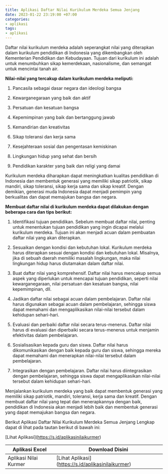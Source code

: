 ```yaml
---
title: Aplikasi Daftar Nilai Kurikulum Merdeka Semua Jenjang
date: 2023-01-22 23:19:00 +07:00
categories:
- aplikasi
tags:
- aplikasi
---
```


Daftar nilai kurikulum merdeka adalah seperangkat nilai yang diterapkan dalam kurikulum pendidikan di Indonesia yang dikembangkan oleh Kementerian Pendidikan dan Kebudayaan. Tujuan dari kurikulum ini adalah untuk menumbuhkan sikap kemerdekaan, nasionalisme, dan semangat untuk mencintai tanah air.

**Nilai-nilai yang tercakup dalam kurikulum merdeka meliputi:**

1. Pancasila sebagai dasar negara dan ideologi bangsa

2. Kewarganegaraan yang baik dan aktif

3. Persatuan dan kesatuan bangsa

4. Kepemimpinan yang baik dan bertanggung jawab

5. Kemandirian dan kreativitas

6. Sikap toleransi dan kerja sama

7. Kesejahteraan sosial dan pengentasan kemiskinan

8. Lingkungan hidup yang sehat dan bersih

9. Pendidikan karakter yang baik dan religi yang damai

Kurikulum merdeka diharapkan dapat meningkatkan kualitas pendidikan di Indonesia dan membentuk generasi yang memiliki sikap patriotik, sikap mandiri, sikap toleransi, sikap kerja sama dan sikap kreatif. Dengan demikian, generasi muda Indonesia dapat menjadi pemimpin yang berkualitas dan dapat memajukan bangsa dan negara.

**Membuat daftar nilai di kurikulum merdeka dapat dilakukan dengan beberapa cara dan tips berikut:**

1. Identifikasi tujuan pendidikan. Sebelum membuat daftar nilai, penting untuk menentukan tujuan pendidikan yang ingin dicapai melalui kurikulum merdeka. Tujuan ini akan menjadi acuan dalam pembuatan daftar nilai yang akan diterapkan.

2. Sesuaikan dengan kondisi dan kebutuhan lokal. Kurikulum merdeka harus diterapkan sesuai dengan kondisi dan kebutuhan lokal. Misalnya, jika di sebuah daerah memiliki masalah lingkungan, maka nilai lingkungan hidup harus diutamakan dalam daftar nilai.

3. Buat daftar nilai yang komprehensif. Daftar nilai harus mencakup semua aspek yang diperlukan untuk mencapai tujuan pendidikan, seperti nilai kewarganegaraan, nilai persatuan dan kesatuan bangsa, nilai kepemimpinan, dll.

4. Jadikan daftar nilai sebagai acuan dalam pembelajaran. Daftar nilai harus digunakan sebagai acuan dalam pembelajaran, sehingga siswa dapat memahami dan mengaplikasikan nilai-nilai tersebut dalam kehidupan sehari-hari.

5. Evaluasi dan perbaiki daftar nilai secara terus-menerus. Daftar nilai harus di evaluasi dan diperbaiki secara terus-menerus untuk menjamin efektivitas dalam pembelajaran.

6. Sosialisasikan kepada guru dan siswa. Daftar nilai harus dikomunikasikan dengan baik kepada guru dan siswa, sehingga mereka dapat memahami dan menerapkan nilai-nilai tersebut dalam pembelajaran.

7. Integrasikan dengan pembelajaran. Daftar nilai harus diintegrasikan dengan pembelajaran, sehingga siswa dapat mengaplikasikan nilai-nilai tersebut dalam kehidupan sehari-hari.

Menjalankan kurikulum merdeka yang baik dapat membentuk generasi yang memiliki sikap patriotik, mandiri, toleransi, kerja sama dan kreatif. Dengan membuat daftar nilai yang tepat dan menerapkannya dengan baik, pendidikan di Indonesia akan menjadi lebih baik dan membentuk generasi yang dapat memajukan bangsa dan negara.

Berikut Aplikasi Daftar Nilai Kurikulum Merdeka Semua Jenjang Lengkap dapat di lihat pada tautan berikut di bawah ini:

 \[Lihat Aplikasi\](https://s.id/aplikasinilaikurmer)

| Aplikasi Excel | Download Disini | 
| --------------------- | --------------------- | 
| Aplikasi Nilai Kurmer | \[Lihat Aplikasi\](https://s.id/aplikasinilaikurmer) | 
